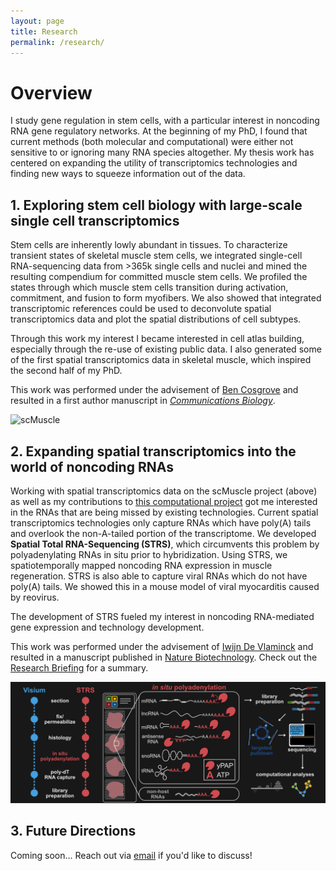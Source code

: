 ```yaml
---
layout: page
title: Research
permalink: /research/
---
```

# Overview
I study gene regulation in stem cells, with a particular interest in noncoding RNA gene regulatory networks. At the beginning of my PhD, I found that current methods (both molecular and computational) were either not sensitive to or ignoring many RNA species altogether. My thesis work has centered on expanding the utility of transcriptomics technologies and finding new ways to squeeze information out of the data.

## **1. Exploring stem cell biology with large-scale single cell transcriptomics**
Stem cells are inherently lowly abundant in tissues. To characterize transient states of skeletal muscle stem cells, we integrated single-cell RNA-sequencing data from >365k single cells and nuclei and mined the resulting compendium for committed muscle stem cells. We profiled the states through which muscle stem cells transition during activation, commitment, and fusion to form myofibers. We also showed that integrated transcriptomic references could be used to deconvolute spatial transcriptomics data and plot the spatial distributions of cell subtypes.

Through this work my interest I became interested in cell atlas building, especially through the re-use of existing public data. I also generated some of the first spatial transcriptomics data in skeletal muscle, which inspired the second half of my PhD.

This work was performed under the advisement of [Ben Cosgrove](https://cosgrovelab.bme.cornell.edu/) and resulted in a first author manuscript in [*Communications Biology*](https://www.nature.com/articles/s42003-021-02810-x).

![scMuscle](images/thesis_summary/scMuscle_umap_harmony_vBlack.png)



## **2. Expanding spatial transcriptomics into the world of noncoding RNAs**
Working with spatial transcriptomics data on the scMuscle project (above) as well as my contributions to [this computational project](https://www.nature.com/articles/s41467-021-22496-3) got me interested in the RNAs that are being missed by existing technologies. Current spatial transcriptomics technologies only capture RNAs which have poly(A) tails and overlook the non-A-tailed portion of the transcriptome. We developed **Spatial Total RNA-Sequencing (STRS)**, which circumvents this problem by polyadenylating RNAs in situ prior to hybridization. Using STRS, we spatiotemporally mapped noncoding RNA expression in muscle regeneration. STRS is also able to capture viral RNAs which do not have poly(A) tails. We showed this in a mouse model of viral myocarditis caused by reovirus.

The development of STRS fueled my interest in noncoding RNA-mediated gene expression and technology development.  

This work was performed under the advisement of [Iwijn De Vlaminck](https://devlaminck.bme.cornell.edu/) and resulted in a manuscript published in [Nature Biotechnology](https://www.nature.com/articles/s41587-022-01517-6). Check out the [Research Briefing](https://www.nature.com/articles/s41587-022-01562-1) for a summary.

![scMuscle](images/thesis_summary/STRS_v2_DarkMode.png)



## 3. Future Directions
Coming soon... Reach out via [email](dwm269@cornell.edu) if you'd like to discuss!
